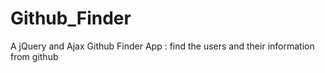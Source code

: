 # Github_Finder

A jQuery and Ajax Github Finder App : find the users and their information from github 
